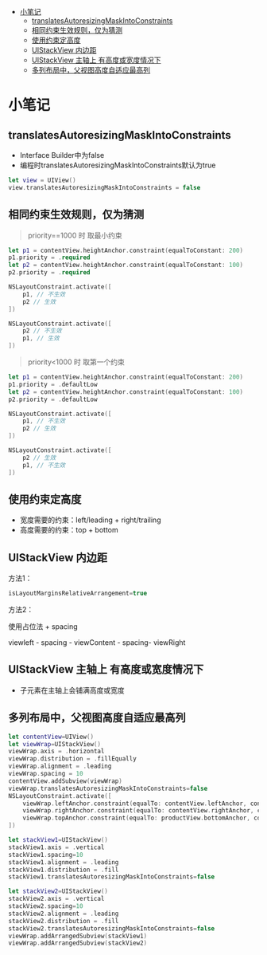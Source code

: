 <!-- @import "[TOC]" {cmd="toc" depthFrom=1 depthTo=6 orderedList=false} -->

<!-- code_chunk_output -->

- [小笔记](#小笔记)
  - [translatesAutoresizingMaskIntoConstraints](#translatesautoresizingmaskintoconstraints)
  - [相同约束生效规则，仅为猜测](#相同约束生效规则仅为猜测)
  - [使用约束定高度](#使用约束定高度)
  - [UIStackView 内边距](#uistackview-内边距)
  - [UIStackView 主轴上 有高度或宽度情况下](#uistackview-主轴上-有高度或宽度情况下)
  - [多列布局中，父视图高度自适应最高列](#多列布局中父视图高度自适应最高列)

<!-- /code_chunk_output -->

# 小笔记

## translatesAutoresizingMaskIntoConstraints

- Interface Builder中为false
- 编程时translatesAutoresizingMaskIntoConstraints默认为true

```swift
let view = UIView()
view.translatesAutoresizingMaskIntoConstraints = false
```

## 相同约束生效规则，仅为猜测

> priority==1000 时 取最小约束

```swift
let p1 = contentView.heightAnchor.constraint(equalToConstant: 200) 
p1.priority = .required
let p2 = contentView.heightAnchor.constraint(equalToConstant: 100)
p2.priority = .required

NSLayoutConstraint.activate([
    p1, // 不生效
    p2 // 生效
])

NSLayoutConstraint.activate([
    p2 // 不生效
    p1, // 生效    
])
```

> priority<1000 时 取第一个约束

```swift
let p1 = contentView.heightAnchor.constraint(equalToConstant: 200)
p1.priority = .defaultLow
let p2 = contentView.heightAnchor.constraint(equalToConstant: 100)
p2.priority = .defaultLow

NSLayoutConstraint.activate([
    p1, // 不生效
    p2 // 生效
])

NSLayoutConstraint.activate([
    p2 // 生效 
    p1, // 不生效
])
```

## 使用约束定高度

- 宽度需要的约束：left/leading + right/trailing
- 高度需要的约束：top + bottom

## UIStackView 内边距

方法1：

```swift
isLayoutMarginsRelativeArrangement=true
```

方法2：

使用占位法 + spacing

viewleft - spacing - viewContent - spacing- viewRight

## UIStackView 主轴上 有高度或宽度情况下

- 子元素在主轴上会铺满高度或宽度

## 多列布局中，父视图高度自适应最高列

```swift
let contentView=UIView()
let viewWrap=UIStackView()
viewWrap.axis = .horizontal
viewWrap.distribution = .fillEqually
viewWrap.alignment = .leading
viewWrap.spacing = 10
contentView.addSubview(viewWrap)
viewWrap.translatesAutoresizingMaskIntoConstraints=false
NSLayoutConstraint.activate([
    viewWrap.leftAnchor.constraint(equalTo: contentView.leftAnchor, constant: 10),
    viewWrap.rightAnchor.constraint(equalTo: contentView.rightAnchor, constant: -10),
    viewWrap.topAnchor.constraint(equalTo: productView.bottomAnchor, constant: 10)
])

let stackView1=UIStackView()
stackView1.axis = .vertical
stackView1.spacing=10
stackView1.alignment = .leading
stackView1.distribution = .fill
stackView1.translatesAutoresizingMaskIntoConstraints=false

let stackView2=UIStackView()
stackView2.axis = .vertical
stackView2.spacing=10
stackView2.alignment = .leading
stackView2.distribution = .fill
stackView2.translatesAutoresizingMaskIntoConstraints=false
viewWrap.addArrangedSubview(stackView1)
viewWrap.addArrangedSubview(stackView2)
```
